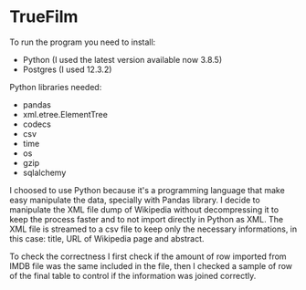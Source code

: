 # TrueFilm
 
To run the program you need to install:
- Python (I used the latest version available now 3.8.5)
- Postgres (I used 12.3.2)

Python libraries needed:
- pandas
- xml.etree.ElementTree
- codecs
- csv
- time
- os
- gzip
- sqlalchemy


I choosed to use Python because it's a programming language that make easy manipulate the data, specially with Pandas library.
I decide to manipulate the XML file dump of Wikipedia without decompressing it to keep the process faster and to not import directly in Python as XML.
The XML file is streamed to a csv file to keep only the necessary informations, in this case: title, URL of Wikipedia page and abstract.

To check the correctness I first check if the amount of row imported from IMDB file was the same included in the file, then I checked a sample of row of the final table to control if the information was joined correctly.

